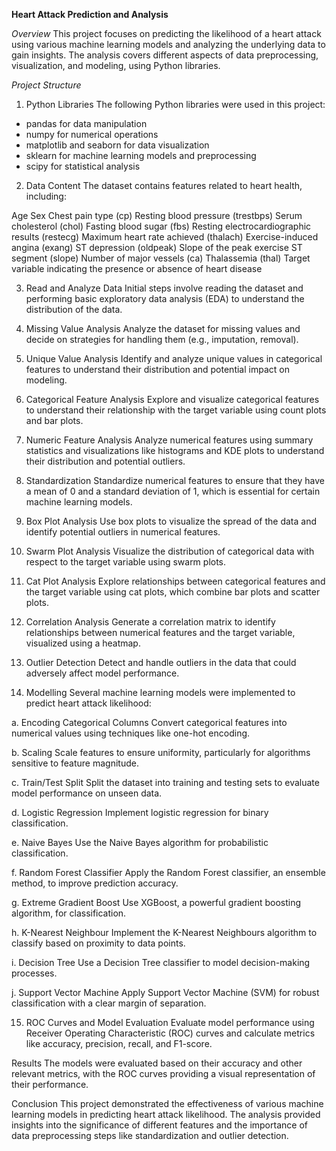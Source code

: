 **Heart Attack Prediction and Analysis**

*Overview*
This project focuses on predicting the likelihood of a heart attack using various machine learning models and analyzing the underlying data to gain insights. The analysis covers different aspects of data preprocessing, visualization, and modeling, using Python libraries.

*Project Structure*
1. Python Libraries
The following Python libraries were used in this project:
- pandas for data manipulation
- numpy for numerical operations
- matplotlib and seaborn for data visualization
- sklearn for machine learning models and preprocessing
- scipy for statistical analysis

2. Data Content
The dataset contains features related to heart health, including:

Age
Sex
Chest pain type (cp)
Resting blood pressure (trestbps)
Serum cholesterol (chol)
Fasting blood sugar (fbs)
Resting electrocardiographic results (restecg)
Maximum heart rate achieved (thalach)
Exercise-induced angina (exang)
ST depression (oldpeak)
Slope of the peak exercise ST segment (slope)
Number of major vessels (ca)
Thalassemia (thal)
Target variable indicating the presence or absence of heart disease

3. Read and Analyze Data
Initial steps involve reading the dataset and performing basic exploratory data analysis (EDA) to understand the distribution of the data.

4. Missing Value Analysis
Analyze the dataset for missing values and decide on strategies for handling them (e.g., imputation, removal).

5. Unique Value Analysis
Identify and analyze unique values in categorical features to understand their distribution and potential impact on modeling.

6. Categorical Feature Analysis
Explore and visualize categorical features to understand their relationship with the target variable using count plots and bar plots.

7. Numeric Feature Analysis
Analyze numerical features using summary statistics and visualizations like histograms and KDE plots to understand their distribution and potential outliers.

8. Standardization
Standardize numerical features to ensure that they have a mean of 0 and a standard deviation of 1, which is essential for certain machine learning models.

9. Box Plot Analysis
Use box plots to visualize the spread of the data and identify potential outliers in numerical features.

10. Swarm Plot Analysis
Visualize the distribution of categorical data with respect to the target variable using swarm plots.

11. Cat Plot Analysis
Explore relationships between categorical features and the target variable using cat plots, which combine bar plots and scatter plots.

12. Correlation Analysis
Generate a correlation matrix to identify relationships between numerical features and the target variable, visualized using a heatmap.

13. Outlier Detection
Detect and handle outliers in the data that could adversely affect model performance.

14. Modelling
Several machine learning models were implemented to predict heart attack likelihood:

a. Encoding Categorical Columns
Convert categorical features into numerical values using techniques like one-hot encoding.

b. Scaling
Scale features to ensure uniformity, particularly for algorithms sensitive to feature magnitude.

c. Train/Test Split
Split the dataset into training and testing sets to evaluate model performance on unseen data.

d. Logistic Regression
Implement logistic regression for binary classification.

e. Naive Bayes
Use the Naive Bayes algorithm for probabilistic classification.

f. Random Forest Classifier
Apply the Random Forest classifier, an ensemble method, to improve prediction accuracy.

g. Extreme Gradient Boost
Use XGBoost, a powerful gradient boosting algorithm, for classification.

h. K-Nearest Neighbour
Implement the K-Nearest Neighbours algorithm to classify based on proximity to data points.

i. Decision Tree
Use a Decision Tree classifier to model decision-making processes.

j. Support Vector Machine
Apply Support Vector Machine (SVM) for robust classification with a clear margin of separation.

15. ROC Curves and Model Evaluation
Evaluate model performance using Receiver Operating Characteristic (ROC) curves and calculate metrics like accuracy, precision, recall, and F1-score.

Results
The models were evaluated based on their accuracy and other relevant metrics, with the ROC curves providing a visual representation of their performance.

Conclusion
This project demonstrated the effectiveness of various machine learning models in predicting heart attack likelihood. The analysis provided insights into the significance of different features and the importance of data preprocessing steps like standardization and outlier detection.
